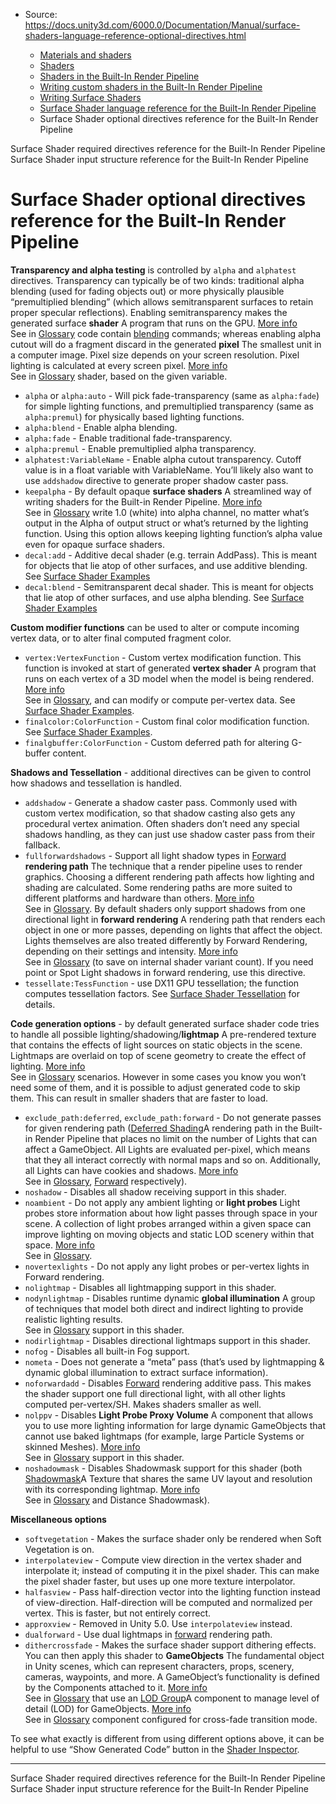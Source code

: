 * Source: https://docs.unity3d.com/6000.0/Documentation/Manual/surface-shaders-language-reference-optional-directives.html

  * [Materials and shaders](https://docs.unity3d.com/6000.0/Documentation/Manual/materials-and-shaders.html)
  * [Shaders](https://docs.unity3d.com/6000.0/Documentation/Manual/Shaders.html)
  * [Shaders in the Built-In Render Pipeline](https://docs.unity3d.com/6000.0/Documentation/Manual/shader-built-in-birp-landing.html)
  * [Writing custom shaders in the Built-In Render Pipeline](https://docs.unity3d.com/6000.0/Documentation/Manual/writing-shaders-birp.html)
  * [Writing Surface Shaders](https://docs.unity3d.com/6000.0/Documentation/Manual/writing-surface-shaders.html)
  * [Surface Shader language reference for the Built-In Render Pipeline](https://docs.unity3d.com/6000.0/Documentation/Manual/surface-shaders-language-reference.html)
  * Surface Shader optional directives reference for the Built-In Render Pipeline


[](https://docs.unity3d.com/6000.0/Documentation/Manual/surface-shaders-language-reference-required-directives.html)
Surface Shader required directives reference for the Built-In Render Pipeline
[](https://docs.unity3d.com/6000.0/Documentation/Manual/surface-shaders-language-reference-input-structure.html)
Surface Shader input structure reference for the Built-In Render Pipeline
# Surface Shader optional directives reference for the Built-In Render Pipeline
**Transparency and alpha testing** is controlled by `alpha` and `alphatest` directives. Transparency can typically be of two kinds: traditional alpha blending (used for fading objects out) or more physically plausible “premultiplied blending” (which allows semitransparent surfaces to retain proper specular reflections). Enabling semitransparency makes the generated surface **shader** A program that runs on the GPU. [More info](https://docs.unity3d.com/6000.0/Documentation/Manual/Shaders.html)  
See in [Glossary](https://docs.unity3d.com/6000.0/Documentation/Manual/Glossary.html#Shader) code contain [blending](https://docs.unity3d.com/6000.0/Documentation/Manual/SL-Blend.html) commands; whereas enabling alpha cutout will do a fragment discard in the generated **pixel** The smallest unit in a computer image. Pixel size depends on your screen resolution. Pixel lighting is calculated at every screen pixel. [More info](https://docs.unity3d.com/6000.0/Documentation/Manual/ShadowPerformance.html)  
See in [Glossary](https://docs.unity3d.com/6000.0/Documentation/Manual/Glossary.html#pixel) shader, based on the given variable.
  * `alpha` or `alpha:auto` - Will pick fade-transparency (same as `alpha:fade`) for simple lighting functions, and premultiplied transparency (same as `alpha:premul`) for physically based lighting functions.
  * `alpha:blend` - Enable alpha blending.
  * `alpha:fade` - Enable traditional fade-transparency.
  * `alpha:premul` - Enable premultiplied alpha transparency.
  * `alphatest:VariableName` - Enable alpha cutout transparency. Cutoff value is in a float variable with VariableName. You’ll likely also want to use `addshadow` directive to generate proper shadow caster pass.
  * `keepalpha` - By default opaque **surface shaders** A streamlined way of writing shaders for the Built-in Render Pipeline. [More info](https://docs.unity3d.com/6000.0/Documentation/Manual/SL-SurfaceShaders.html)  
See in [Glossary](https://docs.unity3d.com/6000.0/Documentation/Manual/Glossary.html#SurfaceShader) write 1.0 (white) into alpha channel, no matter what’s output in the Alpha of output struct or what’s returned by the lighting function. Using this option allows keeping lighting function’s alpha value even for opaque surface shaders.
  * `decal:add` - Additive decal shader (e.g. terrain AddPass). This is meant for objects that lie atop of other surfaces, and use additive blending. See [Surface Shader Examples](https://docs.unity3d.com/6000.0/Documentation/Manual/SL-SurfaceShaderExamples.html)
  * `decal:blend` - Semitransparent decal shader. This is meant for objects that lie atop of other surfaces, and use alpha blending. See [Surface Shader Examples](https://docs.unity3d.com/6000.0/Documentation/Manual/SL-SurfaceShaderExamples.html)


**Custom modifier functions** can be used to alter or compute incoming vertex data, or to alter final computed fragment color.
  * `vertex:VertexFunction` - Custom vertex modification function. This function is invoked at start of generated **vertex shader** A program that runs on each vertex of a 3D model when the model is being rendered. [More info](https://docs.unity3d.com/6000.0/Documentation/Manual/writing-shader-writing-shader-programs-hlsl.html)  
See in [Glossary](https://docs.unity3d.com/6000.0/Documentation/Manual/Glossary.html#vertexshader), and can modify or compute per-vertex data. See [Surface Shader Examples](https://docs.unity3d.com/6000.0/Documentation/Manual/SL-SurfaceShaderExamples.html).
  * `finalcolor:ColorFunction` - Custom final color modification function. See [Surface Shader Examples](https://docs.unity3d.com/6000.0/Documentation/Manual/SL-SurfaceShaderExamples.html).
  * `finalgbuffer:ColorFunction` - Custom deferred path for altering G-buffer content.


**Shadows and Tessellation** - additional directives can be given to control how shadows and tessellation is handled.
  * `addshadow` - Generate a shadow caster pass. Commonly used with custom vertex modification, so that shadow casting also gets any procedural vertex animation. Often shaders don’t need any special shadows handling, as they can just use shadow caster pass from their fallback.
  * `fullforwardshadows` - Support all light shadow types in [Forward](https://docs.unity3d.com/6000.0/Documentation/Manual/RenderTech-ForwardRendering.html) **rendering path** The technique that a render pipeline uses to render graphics. Choosing a different rendering path affects how lighting and shading are calculated. Some rendering paths are more suited to different platforms and hardware than others. [More info](https://docs.unity3d.com/6000.0/Documentation/Manual/RenderingPaths.html)  
See in [Glossary](https://docs.unity3d.com/6000.0/Documentation/Manual/Glossary.html#RenderingPath). By default shaders only support shadows from one directional light in **forward rendering** A rendering path that renders each object in one or more passes, depending on lights that affect the object. Lights themselves are also treated differently by Forward Rendering, depending on their settings and intensity. [More info](https://docs.unity3d.com/6000.0/Documentation/Manual/RenderTech-ForwardRendering.html)  
See in [Glossary](https://docs.unity3d.com/6000.0/Documentation/Manual/Glossary.html#ForwardRendering) (to save on internal shader variant count). If you need point or Spot Light shadows in forward rendering, use this directive.
  * `tessellate:TessFunction` - use DX11 GPU tessellation; the function computes tessellation factors. See [Surface Shader Tessellation](https://docs.unity3d.com/6000.0/Documentation/Manual/SL-SurfaceShaderTessellation.html) for details.


**Code generation options** - by default generated surface shader code tries to handle all possible lighting/shadowing/**lightmap** A pre-rendered texture that contains the effects of light sources on static objects in the scene. Lightmaps are overlaid on top of scene geometry to create the effect of lighting. [More info](https://docs.unity3d.com/6000.0/Documentation/Manual/Lightmapping.html)  
See in [Glossary](https://docs.unity3d.com/6000.0/Documentation/Manual/Glossary.html#Lightmap) scenarios. However in some cases you know you won’t need some of them, and it is possible to adjust generated code to skip them. This can result in smaller shaders that are faster to load.
  * `exclude_path:deferred`, `exclude_path:forward` - Do not generate passes for given rendering path ([Deferred Shading](https://docs.unity3d.com/6000.0/Documentation/Manual/RenderTech-DeferredShading.html)A rendering path in the Built-in Render Pipeline that places no limit on the number of Lights that can affect a GameObject. All Lights are evaluated per-pixel, which means that they all interact correctly with normal maps and so on. Additionally, all Lights can have cookies and shadows. [More info](https://docs.unity3d.com/6000.0/Documentation/Manual/RenderTech-DeferredShading.html)  
See in [Glossary](https://docs.unity3d.com/6000.0/Documentation/Manual/Glossary.html#Deferredshading), [Forward](https://docs.unity3d.com/6000.0/Documentation/Manual/RenderTech-ForwardRendering.html) respectively).
  * `noshadow` - Disables all shadow receiving support in this shader.
  * `noambient` - Do not apply any ambient lighting or **light probes** Light probes store information about how light passes through space in your scene. A collection of light probes arranged within a given space can improve lighting on moving objects and static LOD scenery within that space. [More info](https://docs.unity3d.com/6000.0/Documentation/Manual/LightProbes.html)  
See in [Glossary](https://docs.unity3d.com/6000.0/Documentation/Manual/Glossary.html#LightProbe).
  * `novertexlights` - Do not apply any light probes or per-vertex lights in Forward rendering.
  * `nolightmap` - Disables all lightmapping support in this shader.
  * `nodynlightmap` - Disables runtime dynamic **global illumination** A group of techniques that model both direct and indirect lighting to provide realistic lighting results.  
See in [Glossary](https://docs.unity3d.com/6000.0/Documentation/Manual/Glossary.html#globalillumination) support in this shader.
  * `nodirlightmap` - Disables directional lightmaps support in this shader.
  * `nofog` - Disables all built-in Fog support.
  * `nometa` - Does not generate a “meta” pass (that’s used by lightmapping & dynamic global illumination to extract surface information).
  * `noforwardadd` - Disables [Forward](https://docs.unity3d.com/6000.0/Documentation/Manual/RenderTech-ForwardRendering.html) rendering additive pass. This makes the shader support one full directional light, with all other lights computed per-vertex/SH. Makes shaders smaller as well.
  * `nolppv` - Disables **Light Probe Proxy Volume** A component that allows you to use more lighting information for large dynamic GameObjects that cannot use baked lightmaps (for example, large Particle Systems or skinned Meshes). [More info](https://docs.unity3d.com/6000.0/Documentation/Manual/class-LightProbeProxyVolume.html)  
See in [Glossary](https://docs.unity3d.com/6000.0/Documentation/Manual/Glossary.html#LightProbeProxyVolume) support in this shader.
  * `noshadowmask` - Disables Shadowmask support for this shader (both [Shadowmask](https://docs.unity3d.com/6000.0/Documentation/Manual/lighting-mode.html#shadowmask)A Texture that shares the same UV layout and resolution with its corresponding lightmap. [More info](https://docs.unity3d.com/6000.0/Documentation/Manual/lighting-mode.html#shadowmask)  
See in [Glossary](https://docs.unity3d.com/6000.0/Documentation/Manual/Glossary.html#Shadowmask) and Distance Shadowmask).


**Miscellaneous options**
  * `softvegetation` - Makes the surface shader only be rendered when Soft Vegetation is on.
  * `interpolateview` - Compute view direction in the vertex shader and interpolate it; instead of computing it in the pixel shader. This can make the pixel shader faster, but uses up one more texture interpolator.
  * `halfasview` - Pass half-direction vector into the lighting function instead of view-direction. Half-direction will be computed and normalized per vertex. This is faster, but not entirely correct.
  * `approxview` - Removed in Unity 5.0. Use `interpolateview` instead.
  * `dualforward` - Use dual lightmaps in [forward](https://docs.unity3d.com/6000.0/Documentation/Manual/RenderTech-ForwardRendering.html) rendering path.
  * `dithercrossfade` - Makes the surface shader support dithering effects. You can then apply this shader to **GameObjects** The fundamental object in Unity scenes, which can represent characters, props, scenery, cameras, waypoints, and more. A GameObject’s functionality is defined by the Components attached to it. [More info](https://docs.unity3d.com/6000.0/Documentation/Manual/class-GameObject.html)  
See in [Glossary](https://docs.unity3d.com/6000.0/Documentation/Manual/Glossary.html#GameObject) that use an [LOD Group](https://docs.unity3d.com/6000.0/Documentation/Manual/class-LODGroup.html)A component to manage level of detail (LOD) for GameObjects. [More info](https://docs.unity3d.com/6000.0/Documentation/Manual/class-LODGroup.html)  
See in [Glossary](https://docs.unity3d.com/6000.0/Documentation/Manual/Glossary.html#LODGroup) component configured for cross-fade transition mode.


To see what exactly is different from using different options above, it can be helpful to use “Show Generated Code” button in the [Shader Inspector](https://docs.unity3d.com/6000.0/Documentation/Manual/class-Shader.html).
* * *
[](https://docs.unity3d.com/6000.0/Documentation/Manual/surface-shaders-language-reference-required-directives.html)
Surface Shader required directives reference for the Built-In Render Pipeline
[](https://docs.unity3d.com/6000.0/Documentation/Manual/surface-shaders-language-reference-input-structure.html)
Surface Shader input structure reference for the Built-In Render Pipeline
